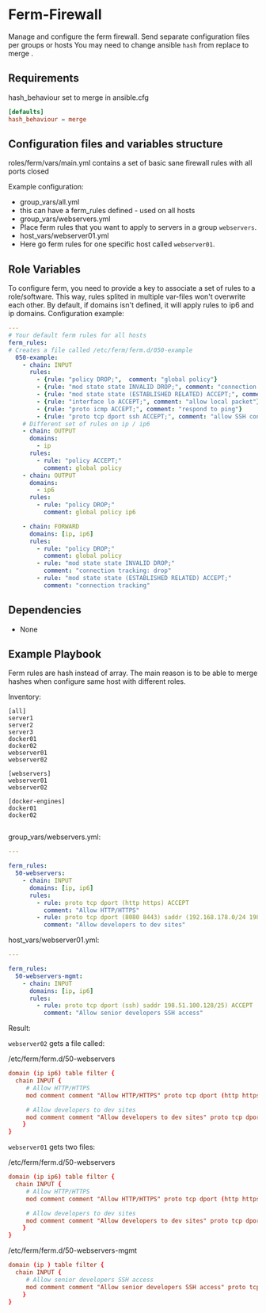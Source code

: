 Ferm-Firewall
==========

Manage and configure the ferm firewall. Send separate configuration files per groups or hosts
You may need to change ansible `hash` from replace to merge .

Requirements
------------

hash\_behaviour set to merge in ansible.cfg

```conf
[defaults]
hash_behaviour = merge
```


Configuration files and variables structure
-------------------------------------------

roles/ferm/vars/main.yml contains a set of basic sane firewall rules with all ports closed


Example configuration:

 - group\_vars/all.yml
  - this can have a ferm\_rules defined - used on all hosts
 - group\_vars/webservers.yml
  - Place ferm rules that you want to apply to servers in a group `webservers`.
 - host\_vars/webserver01.yml
  - Here go ferm rules for one specific host called `webserver01`.

Role Variables
--------------
To configure ferm, you need to provide a key to associate a set of rules to a role/software. This way, rules splited in multiple var-files won't overwrite each other.
By default, if domains isn't defined, it will apply rules to ip6 and ip domains.
Configuration example:

```yaml
---
# Your default ferm rules for all hosts
ferm_rules:
# Creates a file called /etc/ferm/ferm.d/050-example
  050-example:
    - chain: INPUT
      rules:
        - {rule: "policy DROP;",  comment: "global policy"}
        - {rule: "mod state state INVALID DROP;", comment: "connection tracking: drop"}
        - {rule: "mod state state (ESTABLISHED RELATED) ACCEPT;", comment: "connection tracking"}
        - {rule: "interface lo ACCEPT;", comment: "allow local packet"}
        - {rule: "proto icmp ACCEPT;", comment: "respond to ping"}
        - {rule: "proto tcp dport ssh ACCEPT;", comment: "allow SSH connections"}
    # Different set of rules on ip / ip6
    - chain: OUTPUT
      domains:
        - ip
      rules:
        - rule: "policy ACCEPT;"
          comment: global policy
    - chain: OUTPUT
      domains:
        - ip6
      rules:
        - rule: "policy DROP;"
          comment: global policy ip6

    - chain: FORWARD
      domains: [ip, ip6]
      rules:
        - rule: "policy DROP;"
          comment: global policy
        - rule: "mod state state INVALID DROP;"
          comment: "connection tracking: drop"
        - rule: "mod state state (ESTABLISHED RELATED) ACCEPT;"
          comment: "connection tracking"

```

Dependencies
------------
 - None

Example Playbook
----------------
Ferm rules are hash instead of array. The main reason is to be able to merge hashes when configure same host with different roles.

Inventory:
```
[all]
server1
server2
server3
docker01
docker02
webserver01
webserver02

[webservers]
webserver01
webserver02

[docker-engines]
docker01
docker02


```

group\_vars/webservers.yml:
```yaml
---

ferm_rules:
  50-webservers:
    - chain: INPUT
      domains: [ip, ip6]
      rules:
        - rule: proto tcp dport (http https) ACCEPT
          comment: "Allow HTTP/HTTPS"
        - rule: proto tcp dport (8080 8443) saddr (192.168.178.0/24 198.51.100.0/24 2001:db8::/48) ACCEPT
          comment: "Allow developers to dev sites"

```


host\_vars/webserver01.yml:
```yaml
---

ferm_rules:
  50-webservers-mgmt:
    - chain: INPUT
      domains: [ip, ip6]
      rules:
        - rule: proto tcp dport (ssh) saddr 198.51.100.128/25) ACCEPT
          comment: "Allow senior developers SSH access"

```

Result:


`webserver02` gets a file called:

/etc/ferm/ferm.d/50-webservers
```conf
domain (ip ip6) table filter {
  chain INPUT {
     # Allow HTTP/HTTPS
     mod comment comment "Allow HTTP/HTTPS" proto tcp dport (http https) ACCEPT;

     # Allow developers to dev sites
     mod comment comment "Allow developers to dev sites" proto tcp dport (8080 8443) saddr (192.168.178.0/24 198.51.100.0/24 2001:db8::/48) ACCEPT;
    }
}
```

`webserver01` gets two files:

/etc/ferm/ferm.d/50-webservers
```conf
domain (ip ip6) table filter {
  chain INPUT {
     # Allow HTTP/HTTPS
     mod comment comment "Allow HTTP/HTTPS" proto tcp dport (http https) ACCEPT;

     # Allow developers to dev sites
     mod comment comment "Allow developers to dev sites" proto tcp dport (8080 8443) saddr (192.168.178.0/24 198.51.100.0/24 2001:db8::/48) ACCEPT;
    }
}
```

/etc/ferm/ferm.d/50-webservers-mgmt
```conf
domain (ip ) table filter {
  chain INPUT {
     # Allow senior developers SSH access
     mod comment comment "Allow senior developers SSH access" proto tcp dport (ssh) saddr 198.51.100.128/25) ACCEPT;
    }
}
```


